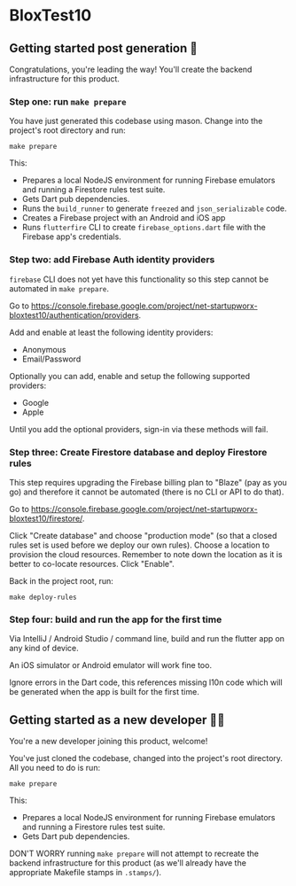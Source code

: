 # BloxTest10

## Getting started post generation 🚀

Congratulations, you're leading the way! You'll create the backend infrastructure for this product.

### Step one: run `make prepare`

You have just generated this codebase using mason. Change into the project's root directory and run:

```
make prepare
```

This:

- Prepares a local NodeJS environment for running Firebase emulators and running a Firestore rules test suite.
- Gets Dart pub dependencies.
- Runs the `build_runner` to generate `freezed` and `json_serializable` code.
- Creates a Firebase project with an Android and iOS app
- Runs `flutterfire` CLI to create `firebase_options.dart` file with the Firebase app's credentials.

### Step two: add Firebase Auth identity providers

`firebase` CLI does not yet have this functionality so this step cannot be automated in `make prepare`.

Go to https://console.firebase.google.com/project/net-startupworx-bloxtest10/authentication/providers.

Add and enable at least the following identity providers:

- Anonymous
- Email/Password

Optionally you can add, enable and setup the following supported providers:

- Google
- Apple

Until you add the optional providers, sign-in via these methods will fail.

### Step three: Create Firestore database and deploy Firestore rules

This step requires upgrading the Firebase billing plan to "Blaze" (pay as you go) and therefore it cannot be automated (there is no CLI or API to do that).

Go to https://console.firebase.google.com/project/net-startupworx-bloxtest10/firestore/.

Click "Create database" and choose "production mode" (so that a closed rules set is used before we deploy our own rules). Choose a location to provision the cloud resources. Remember to note down the location as it is better to co-locate resources. Click "Enable".

Back in the project root, run:

```
make deploy-rules
```

### Step four: build and run the app for the first time

Via IntelliJ / Android Studio / command line, build and run the flutter app on any kind of device.

An iOS simulator or Android emulator will work fine too.

Ignore errors in the Dart code, this references missing l10n code which will be generated when the app is built for the first time.

## Getting started as a new developer 👩‍💻

You're a new developer joining this product, welcome!

You've just cloned the codebase, changed into the project's root directory. All you need to do is run:

```
make prepare
```

This:

- Prepares a local NodeJS environment for running Firebase emulators and running a Firestore rules test suite.
- Gets Dart pub dependencies.

DON'T WORRY running `make prepare` will not attempt to recreate the backend infrastructure for this product (as we'll already have the appropriate Makefile stamps in `.stamps/`).
